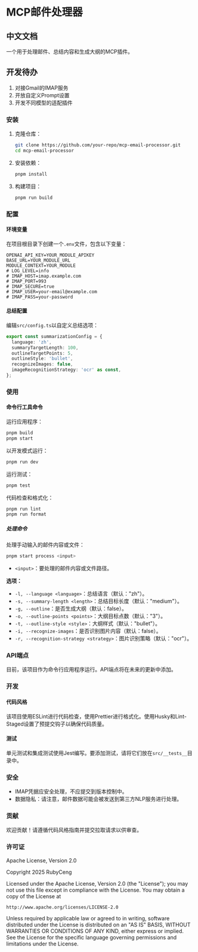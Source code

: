 # MCP邮件处理器

## 中文文档

一个用于处理邮件、总结内容和生成大纲的MCP插件。

## 开发待办

1. 对接Gmail的IMAP服务
2. 开放自定义Prompt设置
3. 开发不同模型的适配插件

### 安装

1. 克隆仓库：

   ```bash
   git clone https://github.com/your-repo/mcp-email-processor.git
   cd mcp-email-processor
   ```

2. 安装依赖：

   ```bash
   pnpm install
   ```

3. 构建项目：
   ```bash
   pnpm run build
   ```

### 配置

#### 环境变量

在项目根目录下创建一个`.env`文件，包含以下变量：

```
OPENAI_API_KEY=YOUR_MODULE_APIKEY
BASE_URL=YOUR_MODULE_URL
MODULE_CONTEXT=YOUR_MODULE
# LOG_LEVEL=info
# IMAP_HOST=imap.example.com
# IMAP_PORT=993
# IMAP_SECURE=true
# IMAP_USER=your-email@example.com
# IMAP_PASS=your-password
```

#### 总结配置

编辑`src/config.ts`以自定义总结选项：

```typescript
export const summarizationConfig = {
  language: 'zh',
  summaryTargetLength: 100,
  outlineTargetPoints: 5,
  outlineStyle: 'bullet',
  recognizeImages: false,
  imageRecognitionStrategy: 'ocr' as const,
};
```

### 使用

#### 命令行工具命令

运行应用程序：

```bash
pnpm build
pnpm start
```

以开发模式运行：

```bash
pnpm run dev
```

运行测试：

```bash
pnpm test
```

代码检查和格式化：

```bash
pnpm run lint
pnpm run format
```

##### 处理命令

处理手动输入的邮件内容或文件：

```bash
pnpm start process <input>
```

- `<input>`：要处理的邮件内容或文件路径。

**选项：**

- `-l, --language <language>`：总结语言（默认："zh"）。
- `-s, --summary-length <length>`：总结目标长度（默认："medium"）。
- `-g, --outline`：是否生成大纲（默认：false）。
- `-o, --outline-points <points>`：大纲目标点数（默认："3"）。
- `-t, --outline-style <style>`：大纲样式（默认："bullet"）。
- `-i, --recognize-images`：是否识别图片内容（默认：false）。
- `-r, --recognition-strategy <strategy>`：图片识别策略（默认："ocr"）。

### API端点

目前，该项目作为命令行应用程序运行。API端点将在未来的更新中添加。

### 开发

#### 代码风格

该项目使用ESLint进行代码检查，使用Prettier进行格式化。使用Husky和Lint-Staged设置了预提交钩子以确保代码质量。

#### 测试

单元测试和集成测试使用Jest编写。要添加测试，请将它们放在`src/__tests__`目录中。

### 安全

- IMAP凭据应安全处理，不应提交到版本控制中。
- 数据隐私：请注意，邮件数据可能会被发送到第三方NLP服务进行处理。

### 贡献

欢迎贡献！请遵循代码风格指南并提交拉取请求以供审查。

### 许可证

Apache License, Version 2.0

Copyright 2025 RubyCeng

Licensed under the Apache License, Version 2.0 (the "License");
you may not use this file except in compliance with the License.
You may obtain a copy of the License at

    http://www.apache.org/licenses/LICENSE-2.0

Unless required by applicable law or agreed to in writing, software
distributed under the License is distributed on an "AS IS" BASIS,
WITHOUT WARRANTIES OR CONDITIONS OF ANY KIND, either express or implied.
See the License for the specific language governing permissions and
limitations under the License.
